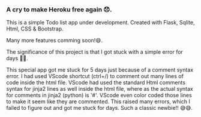 ### A cry to make Heroku free again 😞.

This is a simple Todo list app under development.
Created with Flask, Sqlite, Html, CSS & Bootstrap.

Many more features comming soon!😄.

The significance of this project is that I got stuck with a simple error for days 🤧😢.

This special app got me stuck for 5 days just because of a comment syntax error. I had used VScode shortcut (ctrl+/) to comment out many lines of code inside the html file. VScode had used the standard Html comments syntax for jinja2 lines as well inside the html file, where as the actual syntax for comments in jinja2 (python) is '#'. VScode even color coded those lines to make it seem like they are commented.
This raised many errors, which I failed to figure out and got me stuck for days. Such a classic newbie!! 😅😅.

